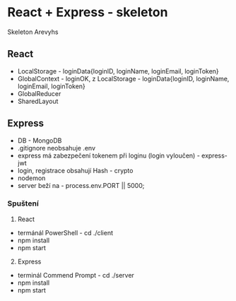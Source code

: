 # React + Express - skeleton

Skeleton Arevyhs
## React
 - LocalStorage - loginData{loginID, loginName, loginEmail, loginToken}
 - GlobalContext - loginOK, z LocalStorage - loginData{loginID, loginName, loginEmail, loginToken}
 - GlobalReducer
 - SharedLayout 

## Express
 - DB - MongoDB
 - .gitignore neobsahuje .env
 - express má zabezpečení tokenem při loginu (login vyloučen) - express-jwt
 - login, registrace obsahují Hash - crypto
 - nodemon
 - server beží na - process.env.PORT || 5000;

 ### Spuštení
 1. React
 - termánál PowerShell - cd ./client
 - npm install
 - npm start

 2. Express
 - terminál Commend Prompt - cd ./server
 - npm install
 - npm start